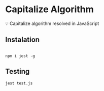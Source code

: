# Capitalize Algorithm 

💡 Capitalize algorithm resolved in JavaScript

## Instalation

```

npm i jest -g
```

## Testing

```
jest test.js
```